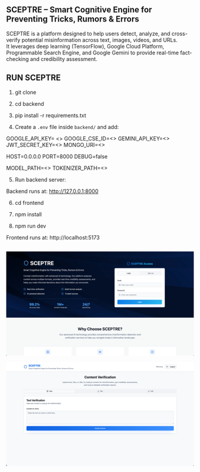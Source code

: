 ## SCEPTRE – Smart Cognitive Engine for Preventing Tricks, Rumors & Errors

SCEPTRE is a platform designed to help users detect, analyze, and cross-verify potential misinformation across text, images, videos, and URLs.  
It leverages deep learning (TensorFlow), Google Cloud Platform, Programmable Search Engine, and Google Gemini to provide real-time fact-checking and credibility assessment.

## RUN SCEPTRE

1. git clone <repo-url>  

2. cd backend  

3. pip install -r requirements.txt  

4. Create a `.env` file inside `backend/` and add:  

GOOGLE_API_KEY= <>
GOOGLE_CSE_ID=<>
GEMINI_API_KEY=<>
JWT_SECRET_KEY=<>
MONGO_URI=<>

HOST=0.0.0.0
PORT=8000
DEBUG=false

MODEL_PATH=<>
TOKENIZER_PATH=<>


5. Run backend server:  

Backend runs at: http://127.0.0.1:8000  

6. cd frontend  

7. npm install  

8. npm run dev  

Frontend runs at: http://localhost:5173  

##

![alt text](image.png)

![alt text](image-1.png)

